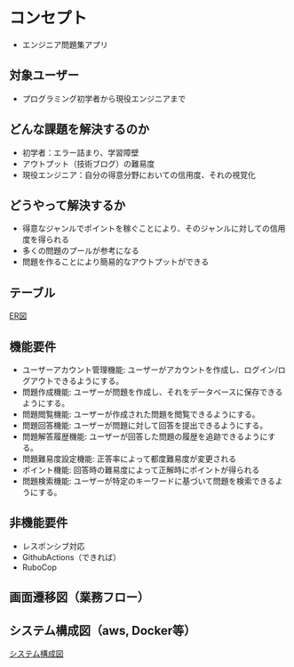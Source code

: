 # コンセプト
- エンジニア問題集アプリ
## 対象ユーザー
- プログラミング初学者から現役エンジニアまで
## どんな課題を解決するのか
- 初学者：エラー詰まり、学習障壁
- アウトプット（技術ブログ）の難易度
- 現役エンジニア：自分の得意分野においての信用度、それの視覚化
## どうやって解決するか
- 得意なジャンルでポイントを稼ぐことにより、そのジャンルに対しての信用度を得られる
- 多くの問題のプールが参考になる
- 問題を作ることにより簡易的なアウトプットができる
## テーブル
[ER図](https://github.com/peterdo415/original_product/blob/main/table.md)
## 機能要件
- ユーザーアカウント管理機能: ユーザーがアカウントを作成し、ログイン/ログアウトできるようにする。
- 問題作成機能: ユーザーが問題を作成し、それをデータベースに保存できるようにする。
- 問題閲覧機能: ユーザーが作成された問題を閲覧できるようにする。
- 問題回答機能: ユーザーが問題に対して回答を提出できるようにする。
- 問題解答履歴機能: ユーザーが回答した問題の履歴を追跡できるようにする。
- 問題難易度設定機能: 正答率によって都度難易度が変更される
- ポイント機能: 回答時の難易度によって正解時にポイントが得られる
- 問題検索機能: ユーザーが特定のキーワードに基づいて問題を検索できるようにする。
## 非機能要件
- レスポンシブ対応
- GithubActions（できれば）
- RuboCop
## 画面遷移図（業務フロー）

## システム構成図（aws, Docker等）
[システム構成図]()